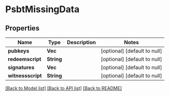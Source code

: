 # PsbtMissingData

## Properties
Name | Type | Description | Notes
------------ | ------------- | ------------- | -------------
**pubkeys** | **Vec<String>** |  | [optional] [default to null]
**redeemscript** | **String** |  | [optional] [default to null]
**signatures** | **Vec<String>** |  | [optional] [default to null]
**witnessscript** | **String** |  | [optional] [default to null]

[[Back to Model list]](../README.md#documentation-for-models) [[Back to API list]](../README.md#documentation-for-api-endpoints) [[Back to README]](../README.md)


